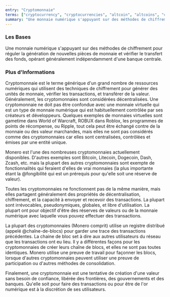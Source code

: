 ```yaml
---
entry: "Cryptomonnaie"
terms: ["cryptocurrency", "cryptocurrencies", "altcoin", "altcoins", "cryptomonnaie", "cryptomonnaies", "pièce-alternative", "pièces-alternatives"]
summary: "Une monnaie numérique s'appuyant sur des méthodes de chiffrement pour réguler la génération de nouvelles pièces de monnaie et vérifier le transfert des fonds, opérant généralement indépendamment d'une banque centrale."
---
```


### Les Bases

Une monnaie numérique s'appuyant sur des méthodes de chiffrement pour réguler la génération de nouvelles pièces de monnaie et vérifier le transfert des fonds, opérant généralement indépendamment d'une banque centrale.

### Plus d'Informations

Cryptomonnaie est le terme générique d'un grand nombre de ressources numériques qui utilisent des techniques de chiffrement pour générer des unités de monnaie, vérifier les transactions, et transférer de la valeur. Généralement, les cryptomonnaies sont considérées décentralisées. Une cryptomonnaie ne doit pas être confondue avec une monnaie virtuelle qui est un type de monnaie numérique qui est habituellement contrôlée par ses créateurs et développeurs. Quelques exemples de monnaies virtuelles sont gametime dans World of Warcraft, ROBUX dans Roblox, les programmes de points de récompense, ou Ripple, tout cela peut être échangé contre de la monnaie ou des valeur marchandes, mais elles ne sont pas considérés comme des cryptomonnaies car elles sont centralisées, contrôlées et émises par une entité unique.

Monero est l'une des nombreuses cryptomonnaies actuellement disponibles. D'autres exemples sont Bitcoin, Litecoin, Dogecoin, Dash, Zcash, etc. mais la plupart des autres cryptomonnaies sont exempte de fonctionnalités qui feraient d'elles de vrai monnaies (la plus importante étant la @fongibilité qui est un prérequis pour qu'elle soit une réserve de valeur).

Toutes les cryptomonnaies ne fonctionnent pas de la même manière, mais elles partagent généralement des propriétés de décentralisation, chiffrement, et la capacité à envoyer et recevoir des transactions. La plupart sont irrévocables, pseudonymiques, globales, et libre d'utilisation. La plupart ont pour objectif d'être des réserves de valeurs ou de la monnaie numérique avec laquelle vous pouvez effectuer des transactions.

La plupart des cryptomonnaies (Monero comprit) utilise un registre distribué (appelé @chaîne-de-blocs) pour garder une trace des transactions précédentes. La chaine de bloc set à dire aux autres utilisateurs du réseau que les transactions ont eu lieu. Il y a différentes façons pour les cryptomonnaies de créer leurs chaîne de blocs, et elles ne sont pas toutes identiques. Monero utilise une preuve de travail pour façonner les blocs, lorsque d'autres cryptomonnaies peuvent utiliser une preuve de participation ou d'autres méthodes de consolidation.

Finalement, une cryptomonnaie est une tentative de création d'une valeur sans besoin de confiance, libérée des frontières, des gouvernements et des banques. Qu'elle soit pour faire des transactions ou pour être de l'or numérique est à la discrétion de ses utilisateurs.
